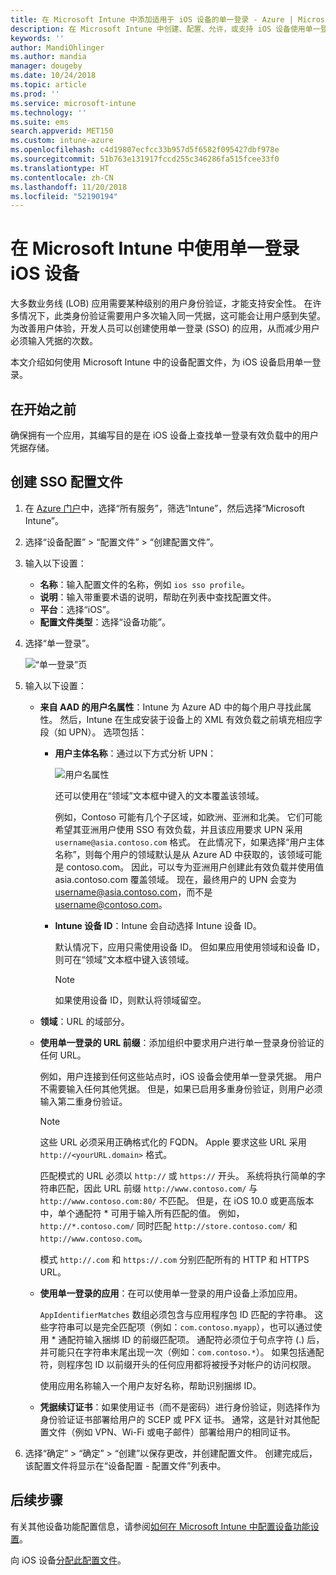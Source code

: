 ```yaml
---
title: 在 Microsoft Intune 中添加适用于 iOS 设备的单一登录 - Azure | Microsoft Docs
description: 在 Microsoft Intune 中创建、配置、允许，或支持 iOS 设备使用单一登录 (SSO) 而不是密码，对组织的资源和数据进行身份验证。 若要使用 SSO，请创建设备配置文件，并输入 UPN、设备 ID、应用和证书，对用户和设备进行身份验证。
keywords: ''
author: MandiOhlinger
ms.author: mandia
manager: dougeby
ms.date: 10/24/2018
ms.topic: article
ms.prod: ''
ms.service: microsoft-intune
ms.technology: ''
ms.suite: ems
search.appverid: MET150
ms.custom: intune-azure
ms.openlocfilehash: c4d19807ecfcc33b957d5f6582f095427dbf978e
ms.sourcegitcommit: 51b763e131917fccd255c346286fa515fcee33f0
ms.translationtype: HT
ms.contentlocale: zh-CN
ms.lasthandoff: 11/20/2018
ms.locfileid: "52190194"
---
```

# <a name="use-single-sign-on-ios-device-in-microsoft-intune"></a>在 Microsoft Intune 中使用单一登录 iOS 设备

大多数业务线 (LOB) 应用需要某种级别的用户身份验证，才能支持安全性。 在许多情况下，此类身份验证需要用户多次输入同一凭据，这可能会让用户感到失望。 为改善用户体验，开发人员可以创建使用单一登录 (SSO) 的应用，从而减少用户必须输入凭据的次数。

本文介绍如何使用 Microsoft Intune 中的设备配置文件，为 iOS 设备启用单一登录。

## <a name="before-you-begin"></a>在开始之前

确保拥有一个应用，其编写目的是在 iOS 设备上查找单一登录有效负载中的用户凭据存储。

## <a name="create-the-sso-profile"></a>创建 SSO 配置文件

1. 在 [Azure 门户](https://portal.azure.com)中，选择“所有服务”，筛选“Intune”，然后选择“Microsoft Intune”。
2. 选择“设备配置” > “配置文件” > “创建配置文件”。
3. 输入以下设置：

    - **名称**：输入配置文件的名称，例如 `ios sso profile`。
    - **说明**：输入带重要术语的说明，帮助在列表中查找配置文件。
    - **平台**：选择“iOS”。
    - **配置文件类型**：选择“设备功能”。

4. 选择“单一登录”。

    ![“单一登录”页](./media/sso-blade.png)

5. 输入以下设置： 

    - **来自 AAD 的用户名属性**：Intune 为 Azure AD 中的每个用户寻找此属性。 然后，Intune 在生成安装于设备上的 XML 有效负载之前填充相应字段（如 UPN）。 选项包括：
    
        - **用户主体名称**：通过以下方式分析 UPN：

            ![用户名属性](media/User-name-attribute.png)

            还可以使用在“领域”文本框中键入的文本覆盖该领域。

            例如，Contoso 可能有几个子区域，如欧洲、亚洲和北美。 它们可能希望其亚洲用户使用 SSO 有效负载，并且该应用要求 UPN 采用 `username@asia.contoso.com` 格式。 在此情况下，如果选择“用户主体名称”，则每个用户的领域默认是从 Azure AD 中获取的，该领域可能是 contoso.com。 因此，可以专为亚洲用户创建此有效负载并使用值 asia.contoso.com 覆盖领域。 现在，最终用户的 UPN 会变为 username@asia.contoso.com，而不是 username@contoso.com。

        - **Intune 设备 ID**：Intune 会自动选择 Intune 设备 ID。 

            默认情况下，应用只需使用设备 ID。 但如果应用使用领域和设备 ID，则可在“领域”文本框中键入该领域。

            > [!NOTE]
            > 如果使用设备 ID，则默认将领域留空。

    - **领域**：URL 的域部分。
    
    - **使用单一登录的 URL 前缀**：添加组织中要求用户进行单一登录身份验证的任何 URL。 

        例如，用户连接到任何这些站点时，iOS 设备会使用单一登录凭据。 用户不需要输入任何其他凭据。 但是，如果已启用多重身份验证，则用户必须输入第二重身份验证。

        > [!NOTE]
        > 这些 URL 必须采用正确格式化的 FQDN。 Apple 要求这些 URL 采用 `http://<yourURL.domain>` 格式。

        匹配模式的 URL 必须以 `http://` 或 `https://` 开头。 系统将执行简单的字符串匹配，因此 URL 前缀 `http://www.contoso.com/` 与 `http://www.contoso.com:80/` 不匹配。 但是，在 iOS 10.0 或更高版本中，单个通配符 \* 可用于输入所有匹配的值。 例如，`http://*.contoso.com/` 同时匹配 `http://store.contoso.com/` 和 `http://www.contoso.com`。

        模式 `http://.com` 和 `https://.com` 分别匹配所有的 HTTP 和 HTTPS URL。
    
    - **使用单一登录的应用**：在可以使用单一登录的用户设备上添加应用。 

        `AppIdentifierMatches` 数组必须包含与应用程序包 ID 匹配的字符串。 这些字符串可以是完全匹配项（例如：`com.contoso.myapp`），也可以通过使用 \* 通配符输入捆绑 ID 的前缀匹配项。 通配符必须位于句点字符 (.) 后，并可能只在字符串末尾出现一次（例如：`com.contoso.*`）。 如果包括通配符，则程序包 ID 以前缀开头的任何应用都将被授予对帐户的访问权限。

        使用应用名称输入一个用户友好名称，帮助识别捆绑 ID。
    
    - **凭据续订证书**：如果使用证书（而不是密码）进行身份验证，则选择作为身份验证证书部署给用户的 SCEP 或 PFX 证书。 通常，这是针对其他配置文件（例如 VPN、Wi-Fi 或电子邮件）部署给用户的相同证书。

6. 选择“确定” > “确定” > “创建”以保存更改，并创建配置文件。 创建完成后，该配置文件将显示在“设备配置 - 配置文件”列表中。 

## <a name="next-steps"></a>后续步骤

有关其他设备功能配置信息，请参阅[如何在 Microsoft Intune 中配置设备功能设置](device-features-configure.md)。

向 iOS 设备[分配此配置文件](device-profile-assign.md)。
